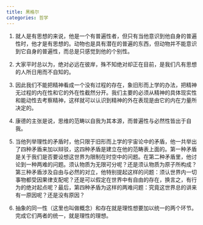 ```yaml
---
title: 黑格尔
categories: 哲学
---
```


1. 就人是有思想的来说，他是一个有普遍性者，但只有当他意识到他自身的普遍性时，他才是有思想的。动物也是具有潜在的普遍的东西，但动物并不能意识到它自身的普遍性，而总是只感觉到他的个别性。

2. 大家平时总以为，绝对必远在彼岸，殊不知绝对却正在目前，是我们凡有思想的人所日用而不自知的。

3. 因此我们不能把精神看成一个没有过程的存在，象旧形而上学的办法，把精神无过程的内在性和它的外在性截然分开。我们主要的必须从精神的具体现实性和能动性去考察精神，这样就可以认识到精神的外在表现是由它的内在力量所决定的。

4. 康德的主张是说，思维的范畴以自我为其本源，而普遍性与必然性皆出于自我。

5. 当他列举理性的矛盾时，他只限于旧形而上学的宇宙论中的矛盾，他一共举出了四种矛盾来加以辩驳，这四种矛盾是建立在他的范畴表上面的。第一种矛盾是关于我们是否要设想这世界为限制在时空中的问题。在第二种矛盾里，他讨论到一种两难的问题。须认物质为无限可分呢？还是须认物质为原子所构成？第三种矛盾涉及自由与必然的对立，他特别提起这样的问题：须认世界内一切事物都受因果律支配呢？还是可以假定在世界中有自由的存在，换言之，有行为的绝对起点呢？最后，第四种矛盾为这样的两难问题：究竟这世界总的讲来有一原因呢？还是没有原因？

6. 抽象的同一性（这里也叫做概念）和存在就是理性想要加以统一的两个环节。完成它们两者的统一，就是理性的理想。

